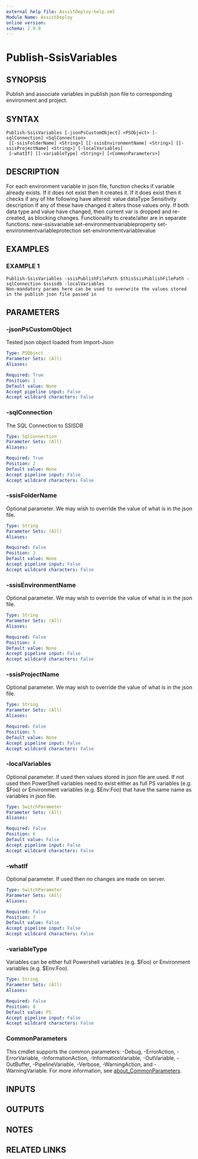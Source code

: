```yaml
---
external help file: AssistDeploy-help.xml
Module Name: AssistDeploy
online version:
schema: 2.0.0
---
```


# Publish-SsisVariables

## SYNOPSIS
Publish and associate variables in publish json file to corresponding environment and project.

## SYNTAX

```
Publish-SsisVariables [-jsonPsCustomObject] <PSObject> [-sqlConnection] <SqlConnection>
 [[-ssisFolderName] <String>] [[-ssisEnvironmentName] <String>] [[-ssisProjectName] <String>] [-localVariables]
 [-whatIf] [[-variableType] <String>] [<CommonParameters>]
```

## DESCRIPTION
For each environment variable in json file, function checks if variable already exists.
If it does not exist then it creates it.
If it does exist then it checks if any of hte following have altered:
        value
        dataType
        Sensitivity
        description
If any of these have changed it alters those values only.
If both data type and value have changed, then current var is dropped and re-created, as blocking changes. 
Functionality to create/alter are in separate functions:
    new-ssisvariable
    set-environmentvariableproperty
    set-environmentvariableprotection
    set-environmentvariablevalue

## EXAMPLES

### EXAMPLE 1
```
Publish-SsisVariables -ssisPublishFilePath $thisSsisPublishFilePath -sqlConnection $ssisdb -localVariables
Non-mandatory params here can be used to overwrite the values stored in the publish json file passed in
```

## PARAMETERS

### -jsonPsCustomObject
Tested json object loaded from Import-Json

```yaml
Type: PSObject
Parameter Sets: (All)
Aliases:

Required: True
Position: 1
Default value: None
Accept pipeline input: False
Accept wildcard characters: False
```

### -sqlConnection
The SQL Connection to SSISDB

```yaml
Type: SqlConnection
Parameter Sets: (All)
Aliases:

Required: True
Position: 2
Default value: None
Accept pipeline input: False
Accept wildcard characters: False
```

### -ssisFolderName
Optional parameter.
We may wish to override the value of what is in the json file.

```yaml
Type: String
Parameter Sets: (All)
Aliases:

Required: False
Position: 3
Default value: None
Accept pipeline input: False
Accept wildcard characters: False
```

### -ssisEnvironmentName
Optional parameter.
We may wish to override the value of what is in the json file.

```yaml
Type: String
Parameter Sets: (All)
Aliases:

Required: False
Position: 4
Default value: None
Accept pipeline input: False
Accept wildcard characters: False
```

### -ssisProjectName
Optional parameter.
We may wish to override the value of what is in the json file.

```yaml
Type: String
Parameter Sets: (All)
Aliases:

Required: False
Position: 5
Default value: None
Accept pipeline input: False
Accept wildcard characters: False
```

### -localVariables
Optional parameter.
If used then values stored in json file are used.
If not used then PowerShell variables need to exist either 
as full PS variables (e.g.
$Foo) or Environment variables (e.g.
$Env:Foo) that have the same name as variables in json file.

```yaml
Type: SwitchParameter
Parameter Sets: (All)
Aliases:

Required: False
Position: 6
Default value: False
Accept pipeline input: False
Accept wildcard characters: False
```

### -whatIf
Optional parameter.
If used then no changes are made on server.

```yaml
Type: SwitchParameter
Parameter Sets: (All)
Aliases:

Required: False
Position: 7
Default value: False
Accept pipeline input: False
Accept wildcard characters: False
```

### -variableType
Variables can be either full Powershell variables (e.g.
$Foo) or Environment variables (e.g.
$Env:Foo).

```yaml
Type: String
Parameter Sets: (All)
Aliases:

Required: False
Position: 8
Default value: PS
Accept pipeline input: False
Accept wildcard characters: False
```

### CommonParameters
This cmdlet supports the common parameters: -Debug, -ErrorAction, -ErrorVariable, -InformationAction, -InformationVariable, -OutVariable, -OutBuffer, -PipelineVariable, -Verbose, -WarningAction, and -WarningVariable. For more information, see [about_CommonParameters](http://go.microsoft.com/fwlink/?LinkID=113216).

## INPUTS

## OUTPUTS

## NOTES

## RELATED LINKS
